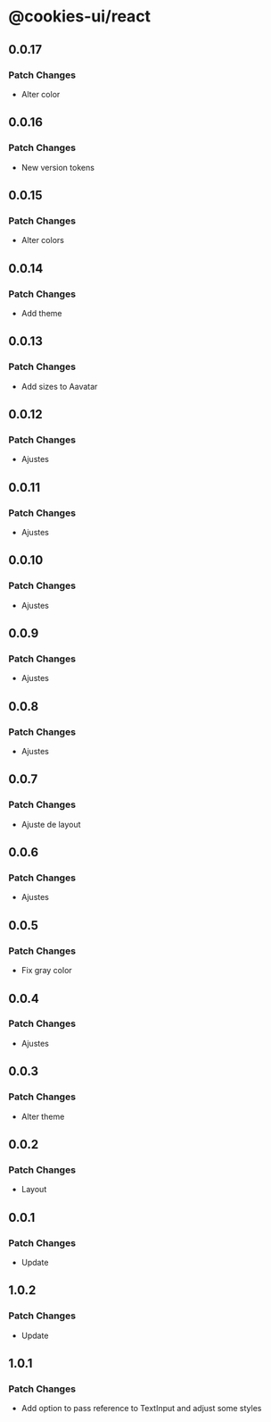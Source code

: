 # @cookies-ui/react

## 0.0.17

### Patch Changes

- Alter color

## 0.0.16

### Patch Changes

- New version tokens

## 0.0.15

### Patch Changes

- Alter colors

## 0.0.14

### Patch Changes

- Add theme

## 0.0.13

### Patch Changes

- Add sizes to Aavatar

## 0.0.12

### Patch Changes

- Ajustes

## 0.0.11

### Patch Changes

- Ajustes

## 0.0.10

### Patch Changes

- Ajustes

## 0.0.9

### Patch Changes

- Ajustes

## 0.0.8

### Patch Changes

- Ajustes

## 0.0.7

### Patch Changes

- Ajuste de layout

## 0.0.6

### Patch Changes

- Ajustes

## 0.0.5

### Patch Changes

- Fix gray color

## 0.0.4

### Patch Changes

- Ajustes

## 0.0.3

### Patch Changes

- Alter theme

## 0.0.2

### Patch Changes

- Layout

## 0.0.1

### Patch Changes

- Update

## 1.0.2

### Patch Changes

- Update

## 1.0.1

### Patch Changes

- Add option to pass reference to TextInput and adjust some styles
